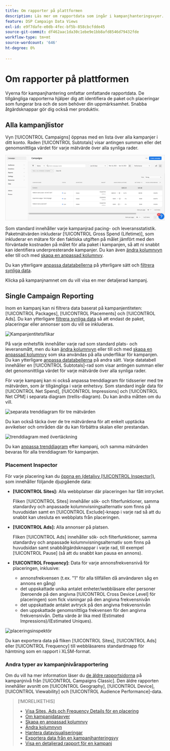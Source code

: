 ```yaml
---
title: Om rapporter på plattformen
description: Läs mer om rapportdata som ingår i kampanjhanteringsvyer.
feature: DSP Campaign Data Views
exl-id: e9f7dafe-e0db-4fec-bf5b-858cbcfdde45
source-git-commit: df462aac1da30c1ebe9e1bb8afd8546d79432fde
workflow-type: tm+mt
source-wordcount: '646'
ht-degree: 0%

---
```


# Om rapporter på plattformen

<!-- rename "About Performance Reports in Campaign Management Views?" -->
Vyerna för kampanjhantering omfattar omfattande rapportdata. De tillgängliga rapporterna hjälper dig att identifiera de paket och placeringar som fungerar bra och de som behöver din uppmärksamhet. Snabba åtgärdsknappar gör dig också mer produktiv.

## Alla kampanjlistor

Vyn [!UICONTROL Campaigns] öppnas med en lista över alla kampanjer i ditt konto. Raden [!UICONTROL Subtotals] visar antingen summan eller det genomsnittliga värdet för varje mätvärde över alla synliga rader.

![Kampanjlista](/help/dsp/assets/campaigns-list.png)

Som standard innehåller varje kampanjrad pacing- och leveransstatistik. Paketmätvärden inkluderar [!UICONTROL Gross Spend (Lifetime)], som inkluderar en mätare för den faktiska utgiften på målet jämfört med den förväntade kostnaden på målet för alla paket i kampanjen, så att ni snabbt kan identifiera underpresterande kampanjer. Du kan även [ändra kolumnvyn](column-view-change.md) eller till och med [skapa en anpassad kolumnvy](column-view-create.md).

Du kan ytterligare [anpassa datatabellerna](campaign-data-views-about.md) på ytterligare sätt och [filtrera synliga data](campaign-data-filter.md).

Klicka på kampanjnamnet om du vill visa en mer detaljerad kampanj.

## Single Campaign Reporting

Inom en kampanj kan ni filtrera data baserat på kampanjentiteten: [!UICONTROL Packages], [!UICONTROL Placements] och [!UICONTROL Ads]. Du kan ytterligare [filtrera synliga data](campaign-data-filter.md) så att endast de paket, placeringar eller annonser som du vill se inkluderas.

![Kampanjentitetsflikar](/help/dsp/assets/campaign-subtabs.png)

På varje enhetsflik innehåller varje rad som standard plats- och leveransmått, men du kan [ändra kolumnvyn](column-view-change.md) eller till och med [skapa en anpassad kolumnvy](column-view-create.md) som ska användas på alla underflikar för kampanjen. Du kan ytterligare [anpassa datatabellerna](campaign-data-views-about.md) på andra sätt. Varje datatabell innehåller en [!UICONTROL Subtotals]-rad som visar antingen summan eller det genomsnittliga värdet för varje mätvärde över alla synliga rader.

För varje kampanj kan ni också anpassa trenddiagram för tidsserier med tre mätvärden, som är tillgängliga i varje enhetsvy. Som standard ingår data för [!UICONTROL Net Spend], [!UICONTROL Impressions] och [!UICONTROL Net CPM] i separata diagram (trellis-diagram). Du kan ändra måtten om du vill.

![separata trenddiagram för tre mätvärden](/help/dsp/assets/trend-chart-separate.png)

Du kan också täcka över de tre mätvärdena för att enkelt upptäcka avvikelser och områden där du kan förbättra skalan eller prestandan.

![trenddiagram med övertäckning](/help/dsp/assets/trend-chart.png)

Du kan [anpassa trenddiagram](campaign-data-visualization-manage.md) efter kampanj, och samma mätvärden bevaras för alla trenddiagram för kampanjen.

### Placement Inspector

För varje placering kan du [öppna en (detaljvy [!UICONTROL Inspector])](placement-details-view.md), som innehåller följande djupgående data:

* **[!UICONTROL Sites]:** Alla webbplatser där placeringen har fått intrycket.

   Fliken [!UICONTROL Sites] innehåller sök- och filterfunktioner, samma standardvy och anpassade kolumnvisningsalternativ som finns på huvudsidan samt en [!UICONTROL Exclude]-knapp i varje rad så att du snabbt kan utesluta en webbplats från placeringen.

* **[!UICONTROL Ads]:** Alla annonser på platsen.

   Fliken [!UICONTROL Ads] innehåller sök- och filterfunktioner, samma standardvy och anpassade kolumnvisningsalternativ som finns på huvudsidan samt snabbåtgärdsknappar i varje rad, till exempel [!UICONTROL Pause] (så att du snabbt kan pausa en annons).

* **[!UICONTROL Frequency]:** Data för varje annonsfrekvensnivå för placeringen, inklusive:
   * annonsfrekvensen (t.ex. &quot;1&quot; för alla tillfällen då användaren såg en annons en gång)
   * det uppskattade unika antalet enheter/webbläsare eller personer (beroende på den angivna [!UICONTROL Cross Device Level] för placeringen) som fick visningar på den angivna frekvensnivån
   * det uppskattade antalet avtryck på den angivna frekvensnivån
   * den uppskattade genomsnittliga frekvensen för den angivna frekvensnivån. Detta värde är lika med (Estimated Impressions)/(Estimated Uniques).

![placeringsinspektör](/help/dsp/assets/placement-inspector-sites.png)

Du kan exportera data på fliken [!UICONTROL Sites], [!UICONTROL Ads] eller [!UICONTROL Frequency] till webbläsarens standardmapp för hämtning som en rapport i XLSM-format.

### Andra typer av kampanjnivårapportering

Om du vill ha mer information läser du [de äldre rapportsidorna](/help/dsp/campaign-management/campaigns/campaign-view-report.md) på kampanjnivå från [!UICONTROL Campaigns Classic]. Den äldre rapporten innehåller avsnitt om [!UICONTROL Geography], [!UICONTROL Device], [!UICONTROL Viewability] och [!UICONTROL Audience Performance]-data.

>[!MORELIKETHIS]
>
>* [Visa Sites, Ads och Frequency Details för en placering](placement-details-view.md)
>* [Om kampanjdatavyer](campaign-data-views-about.md)
>* [Skapa en anpassad kolumnvy](column-view-create.md)
>* [Ändra kolumnvyn](column-view-change.md)
>* [Hantera datavisualiseringar](campaign-data-visualization-manage.md)
>* [Exportera data från en kampanjhanteringsvy](campaign-export-data.md)
>* [Visa en detaljerad rapport för en kampanj](/help/dsp/campaign-management/campaigns/campaign-view-report.md)

